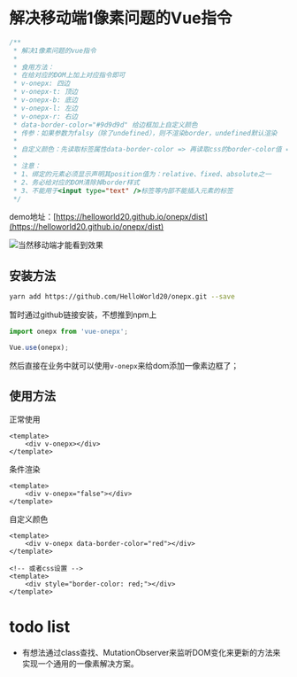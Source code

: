 # 解决移动端1像素问题的Vue指令

```javascript
/**
 * 解决1像素问题的vue指令
 *
 * 食用方法：
 * 在给对应的DOM上加上对应指令即可
 * v-onepx: 四边
 * v-onepx-t: 顶边
 * v-onepx-b: 底边
 * v-onepx-l: 左边
 * v-onepx-r: 右边
 * data-border-color="#9d9d9d" 给边框加上自定义颜色
 * 传参：如果参数为falsy（除了undefined），则不渲染border，undefined默认渲染
 *
 * 自定义颜色：先读取标签属性data-border-color => 再读取css的border-color值 => 最后使用默认颜色
 *
 * 注意：
 * 1、绑定的元素必须显示声明其position值为：relative、fixed、absolute之一
 * 2、务必给对应的DOM清除掉border样式
 * 3、不能用于<input type="text" />标签等内部不能插入元素的标签
 */
```

demo地址：[https://helloworld20.github.io/onepx/dist](https://helloworld20.github.io/onepx/dist)

![当然移动端才能看到效果](https://helloworld20.github.io/onepx/dist/qrcode.png)


## 安装方法

```bash
yarn add https://github.com/HelloWorld20/onepx.git --save
```

暂时通过github链接安装，不想推到npm上

```javascript
import onepx from 'vue-onepx';

Vue.use(onepx);
```

然后直接在业务中就可以使用`v-onepx`来给dom添加一像素边框了；

## 使用方法

正常使用
```vue
<template>
    <div v-onepx></div>
</template>
```

条件渲染
```vue
<template>
    <div v-onepx="false"></div>
</template>
```

自定义颜色
```vue
<template>
    <div v-onepx data-border-color="red"></div>
</template>

<!-- 或者css设置 -->
<template>
    <div style="border-color: red;"></div>
</template>

```

# todo list

* 有想法通过class查找、MutationObserver来监听DOM变化来更新的方法来实现一个通用的一像素解决方案。
